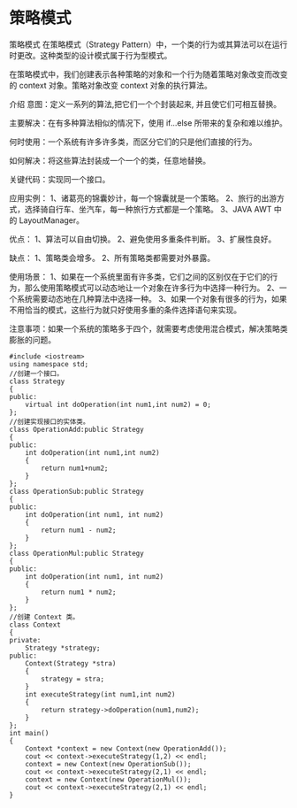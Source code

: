 # 策略模式

策略模式
在策略模式（Strategy Pattern）中，一个类的行为或其算法可以在运行时更改。这种类型的设计模式属于行为型模式。

在策略模式中，我们创建表示各种策略的对象和一个行为随着策略对象改变而改变的 context 对象。策略对象改变 context 对象的执行算法。

介绍
意图：定义一系列的算法,把它们一个个封装起来, 并且使它们可相互替换。

主要解决：在有多种算法相似的情况下，使用 if...else 所带来的复杂和难以维护。

何时使用：一个系统有许多许多类，而区分它们的只是他们直接的行为。

如何解决：将这些算法封装成一个一个的类，任意地替换。

关键代码：实现同一个接口。

应用实例： 1、诸葛亮的锦囊妙计，每一个锦囊就是一个策略。 2、旅行的出游方式，选择骑自行车、坐汽车，每一种旅行方式都是一个策略。 3、JAVA AWT 中的 LayoutManager。

优点： 1、算法可以自由切换。 2、避免使用多重条件判断。 3、扩展性良好。

缺点： 1、策略类会增多。 2、所有策略类都需要对外暴露。

使用场景： 1、如果在一个系统里面有许多类，它们之间的区别仅在于它们的行为，那么使用策略模式可以动态地让一个对象在许多行为中选择一种行为。 2、一个系统需要动态地在几种算法中选择一种。 3、如果一个对象有很多的行为，如果不用恰当的模式，这些行为就只好使用多重的条件选择语句来实现。

注意事项：如果一个系统的策略多于四个，就需要考虑使用混合模式，解决策略类膨胀的问题。

```
#include <iostream>
using namespace std;
//创建一个接口。
class Strategy
{
public:
    virtual int doOperation(int num1,int num2) = 0;
};
//创建实现接口的实体类。
class OperationAdd:public Strategy
{
public:
    int doOperation(int num1,int num2)
    {
        return num1+num2;
    }
};
class OperationSub:public Strategy
{
public:
    int doOperation(int num1, int num2)
    {
        return num1 - num2;
    }
};
class OperationMul:public Strategy
{
public:
    int doOperation(int num1, int num2)
    {
        return num1 * num2;
    }
};
//创建 Context 类。
class Context
{
private:
    Strategy *strategy;
public:
    Context(Strategy *stra)
    {
        strategy = stra;
    }
    int executeStrategy(int num1,int num2)
    {
        return strategy->doOperation(num1,num2);
    }
};
int main()
{
    Context *context = new Context(new OperationAdd());
    cout << context->executeStrategy(1,2) << endl;
    context = new Context(new OperationSub());
    cout << context->executeStrategy(2,1) << endl;
    context = new Context(new OperationMul());
    cout << context->executeStrategy(2,1) << endl;
}

```
